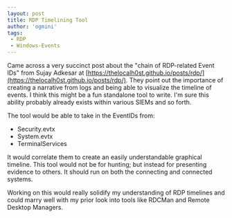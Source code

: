 ```yaml
---
layout: post
title: RDP Timelining Tool
author: 'ogmini'
tags:
 - RDP
 - Windows-Events
---
```


Came across a very succinct post about the "chain of RDP-related Event IDs" from Sujay Adkesar at [https://thelocalh0st.github.io/posts/rdp/](https://thelocalh0st.github.io/posts/rdp/). They point out the importance of creating a narrative from logs and being able to visualize the timeline of events. I think this might be a fun standalone tool to write. I'm sure this ability probably already exists within various SIEMs and so forth. 

The tool would be able to take in the EventIDs from:

- Security.evtx
- System.evtx
- TerminalServices

It would correlate them to create an easily understandable graphical timeline. This tool would not be for hunting; but instead for presenting evidence to others. It should run on both the connecting and connected systems. 

Working on this would really solidify my understanding of RDP timelines and could marry well with my prior look into tools like RDCMan and Remote Desktop Managers. 